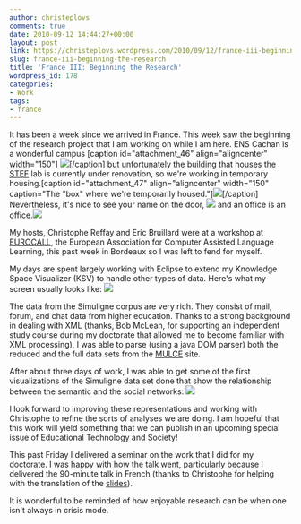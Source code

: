 ```yaml
---
author: christeplovs
comments: true
date: 2010-09-12 14:44:27+00:00
layout: post
link: https://christeplovs.wordpress.com/2010/09/12/france-iii-beginning-the-research/
slug: france-iii-beginning-the-research
title: 'France III: Beginning the Research'
wordpress_id: 178
categories:
- Work
tags:
- france
---
```


It has been a week since we arrived in France.  This week saw the beginning of the research project that I am working on while I am here.  ENS Cachan is a wonderful campus [caption id="attachment_46" align="aligncenter" width="150"][
![](http://christopherteplovs.files.wordpress.com/2010/09/img_3279.jpg?w=150)](http://christopherteplovs.files.wordpress.com/2010/09/img_3279.jpg)[/caption] but unfortunately the building that houses the [STEF](http://www.stef.ens-cachan.fr/) lab is currently under renovation, so we're working in temporary housing.[caption id="attachment_47" align="aligncenter" width="150" caption="The \"box\" where we\'re temporarily housed."][![](http://christopherteplovs.files.wordpress.com/2010/09/img_3278.jpg?w=150)](http://christopherteplovs.files.wordpress.com/2010/09/img_3278.jpg)[/caption]  Nevertheless, it's nice to see your name on the door, [![](http://christopherteplovs.files.wordpress.com/2010/09/img_3277.jpg?w=112)](http://christopherteplovs.files.wordpress.com/2010/09/img_3277.jpg) and an office is an office.[![](http://christopherteplovs.files.wordpress.com/2010/09/img_3276.jpg?w=150)](http://christopherteplovs.files.wordpress.com/2010/09/img_3276.jpg)


My hosts, Christophe Reffay and Eric Bruillard were at a workshop at [EUROCALL](http://www.eurocall-languages.org/), the European Association for Computer Assisted Language Learning,  this past week in Bordeaux so I was left to fend for myself.

My days are spent largely working with Eclipse to extend my Knowledge Space Visualizer (KSV) to handle other types of data.  Here's what my screen usually looks like:
[![](http://christopherteplovs.files.wordpress.com/2010/09/screen-shot-2010-09-08-at-10-28-52-am.png)](http://christopherteplovs.files.wordpress.com/2010/09/screen-shot-2010-09-08-at-10-28-52-am.png)

The data from the Simuligne corpus are very rich.  They consist of mail, forum, and chat data from higher education.  Thanks to a strong background in dealing with XML (thanks, Bob McLean, for supporting an independent study course during my doctorate that allowed me to become familiar with XML processing), I was able to parse (using a java DOM parser) both the reduced and the full data sets from the [MULCE](http://ubpweb.univ-bpclermont.fr/HEBERGES/mulce/?lang=fr) site.

After about three days of work, I was able to get some of the first visualizations of the Simuligne data set done that show the relationship between the semantic and the social networks:
[![](http://christopherteplovs.files.wordpress.com/2010/09/screen-shot-2010-09-08-at-4-59-00-pm.png)](http://christopherteplovs.files.wordpress.com/2010/09/screen-shot-2010-09-08-at-4-59-00-pm.png)

I look forward to improving these representations and working with Christophe to refine the sorts of analyses we are doing.  I am hopeful that this work will yield something that we can publish in an upcoming special issue of Educational Technology and Society!

This past Friday I delivered a seminar on the work that I did for my doctorate.  I was happy with how the talk went, particularly because I delivered the 90-minute talk in French (thanks to Christophe for helping with the translation of the [slides](http://www.slideshare.net/cteplovs/teplovs-stef-seminarfr/v1)).

It is wonderful to be reminded of how enjoyable research can be when one isn't always in crisis mode.
